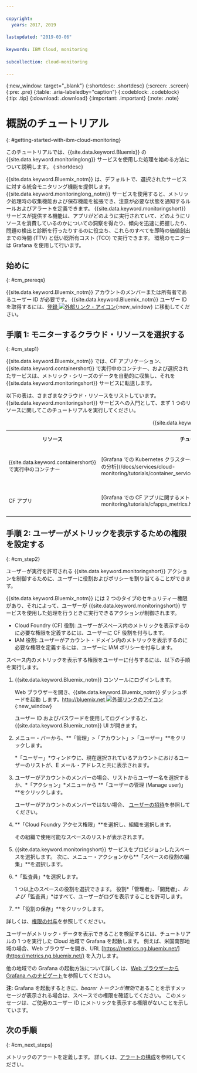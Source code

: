 ```yaml
---

copyright:
  years: 2017, 2019

lastupdated: "2019-03-06"

keywords: IBM Cloud, monitoring

subcollection: cloud-monitoring

---
```


{:new_window: target="_blank"}
{:shortdesc: .shortdesc}
{:screen: .screen}
{:pre: .pre}
{:table: .aria-labeledby="caption"}
{:codeblock: .codeblock}
{:tip: .tip}
{:download: .download}
{:important: .important}
{:note: .note}


# 概説のチュートリアル
{: #getting-started-with-ibm-cloud-monitoring}

このチュートリアルでは、{{site.data.keyword.Bluemix}} の {{site.data.keyword.monitoringlong}} サービスを使用した処理を始める方法について説明します。
{:shortdesc}

{{site.data.keyword.Bluemix_notm}} は、デフォルトで、選択されたサービスに対する統合モニタリング機能を提供します。 {{site.data.keyword.monitoringlong_notm}} サービスを使用すると、メトリック処理時の収集機能および保存機能を拡張でき、注意が必要な状態を通知するルールおよびアラートを定義できます。 {{site.data.keyword.monitoringshort}} サービスが提供する機能は、アプリがどのように実行されていて、どのようにリソースを消費しているのかについての洞察を得たり、傾向を迅速に把握したり、問題の検出と診断を行ったりするのに役立ち、これらのすべてを即時の価値創出までの時間 (TTV) と低い総所有コスト (TCO) で実行できます。 環境のモニターは Grafana を使用して行います。 

## 始めに
{: #cm_prereqs}

{{site.data.keyword.Bluemix_notm}} アカウントのメンバーまたは所有者であるユーザー ID が必要です。 {{site.data.keyword.Bluemix_notm}} ユーザー ID を取得するには、[登録 ![外部リンク・アイコン](../../icons/launch-glyph.svg "外部リンク・アイコン")](https://console.bluemix.net/registration/){:new_window} に移動してください。

## 手順 1: モニターするクラウド・リソースを選択する
{: #cm_step1}

{{site.data.keyword.Bluemix_notm}} では、CF アプリケーション、{{site.data.keyword.containershort}} で実行中のコンテナー、および選択されたサービスは、メトリック・シリーズのデータを自動的に収集し、それを {{site.data.keyword.monitoringshort}} サービスに転送します。

以下の表は、さまざまなクラウド・リソースをリストしています。 {{site.data.keyword.monitoringshort}} サービスへの入門として、まず 1 つのリソースに関してこのチュートリアルを実行してください。

<table>
  <caption>{{site.data.keyword.monitoringshort}} サービス入門のためのチュートリアル </caption>
  <tr>
    <th>リソース</th>
    <th>チュートリアル</th>
    <th>クラウド環境</th>
    <th>シナリオ</th>
  </tr>
  <tr>
    <td>{{site.data.keyword.containershort}} で実行中のコンテナー</td>
    <td>[Grafana での Kubernetes クラスターにデプロイされたアプリに関するメトリックの分析](/docs/services/cloud-monitoring/tutorials/container_service_metrics.html#container_service_metrics)</td>
    <td>Public </br>Dedicated</td>
    <td>![Kubernetes クラスターにデプロイされているコンテナーのコンポーネント概要図](containers/images/containers_kube_metrics_dedicated.png "Kubernetes クラスターにデプロイされているコンテナーのコンポーネント概要図")</td>
  </tr>
  <tr>
    <td>CF アプリ</td>
    <td>[Grafana での CF アプリに関するメトリックの分析](/docs/services/cloud-monitoring/tutorials/cfapps_metrics.html#cfapps_metrics)</td>
    <td>Public</td>
    <td>![{{site.data.keyword.Bluemix_notm}} における CF アプリのモニターの概要図](cf/images/cfapp_metrics_ov.png "{{site.data.keyword.Bluemix_notm}} における CF アプリのモニターの概要図")</td>
  </tr>
</table>



## 手順 2: ユーザーがメトリックを表示するための権限を設定する
{: #cm_step2}

ユーザーが実行を許可される {{site.data.keyword.monitoringshort}} アクションを制御するために、ユーザーに役割およびポリシーを割り当てることができます。 

{{site.data.keyword.Bluemix_notm}} には 2 つのタイプのセキュリティー権限があり、それによって、ユーザーが {{site.data.keyword.monitoringshort}} サービスを使用した処理を行うときに実行できるアクションが制御されます。

* Cloud Foundry (CF) 役割: ユーザーがスペース内のメトリックを表示するのに必要な権限を定義するには、ユーザーに CF 役割を付与します。
* IAM 役割: ユーザーがアカウント・ドメイン内のメトリックを表示するのに必要な権限を定義するには、ユーザーに IAM ポリシーを付与します。


スペース内のメトリックを表示する権限をユーザーに付与するには、以下の手順を実行します。

1. {{site.data.keyword.Bluemix_notm}} コンソールにログインします。

    Web ブラウザーを開き、{{site.data.keyword.Bluemix_notm}} ダッシュボードを起動
します。[http://bluemix.net ![外部リンクのアイコン](../../icons/launch-glyph.svg "外部リンクのアイコン")](http://bluemix.net){:new_window}
	
	ユーザー ID およびパスワードを使用してログインすると、{{site.data.keyword.Bluemix_notm}} UI が開きます。

2. メニュー・バーから、**「管理」>「アカウント」>「ユーザー」**をクリックします。 

    *「ユーザー」*ウィンドウに、現在選択されているアカウントにおけるユーザーのリストが、E メール・アドレスと共に表示されます。
	
3. ユーザーがアカウントのメンバーの場合、リストからユーザー名を選択するか、*「アクション」*メニューから
**「ユーザーの管理 (Manage user)」**をクリックします。

    ユーザーがアカウントのメンバーではない場合、
[ユーザーの招待](/docs/iam/iamuserinv.html#iamuserinv)を参照してください。

4. **「Cloud Foundry アクセス権限」**を選択し、組織を選択します。

    その組織で使用可能なスペースのリストが表示されます。

5. {{site.data.keyword.monitoringshort}} サービスをプロビジョンしたスペースを選択します。 次に、メニュー・アクションから**「スペースの役割の編集」**を選択します。

6. *「監査員」*を選択します。 

    1 つ以上のスペースの役割を選択できます。 役割*「管理者」*、*「開発者」*、および*「監査員」*はすべて、ユーザーがログを表示することを許可します。
	
7. **「役割の保存」**をクリックします。


詳しくは、[権限の付与](/docs/services/cloud-monitoring/security/assign_policy.html#grant_permissions)を参照してください。

ユーザーがメトリック・データを表示できることを検証するには、チュートリアルの 1 つを実行した Cloud 地域で Grafana を起動します。 例えば、米国南部地域の場合、Web ブラウザーを開き、URL [https://metrics.ng.bluemix.net/](https://metrics.ng.bluemix.net/) を入力します。


他の地域での Grafana の起動方法について詳しくは、[Web ブラウザーから Grafana へのナビゲート](/docs/services/cloud-monitoring/grafana/navigating_grafana.html#navigating_grafana)を参照してください。

**注:** Grafana を起動するときに、*bearer トークンが無効*であることを示すメッセージが表示される場合は、スペースでの権限を確認してください。 このメッセージは、ご使用のユーザー ID にメトリックを表示する権限がないことを示しています。
    

## 次の手順 
{: #cm_next_steps}

メトリックのアラートを定義します。 詳しくは、[アラートの構成](/docs/services/cloud-monitoring/config_alerts_ov.html#config_alerts_ov)を参照してください。
